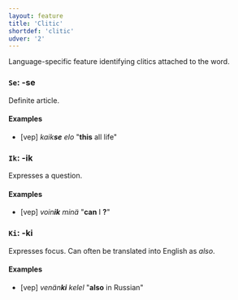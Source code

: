 ```yaml
---
layout: feature
title: 'Clitic'
shortdef: 'clitic'
udver: '2'
---
```


Language-specific feature identifying clitics attached to the word.

### <a name="Se">`Se`</a>: -se

Definite article.

#### Examples

* [vep] _kaik<b>se</b> elo_ "<b>this</b> all life"

### <a name="Ik">`Ik`</a>: -ik

Expresses a question.

#### Examples

* [vep] _voin<b>ik</b> minä_ "<b>can</b> I <b>?</b>"

### <a name="Ki">`Ki`</a>: -ki

Expresses focus. Can often be translated into English as *also*.

#### Examples

* [vep] _venän<b>ki</b> kelel_ "<b>also</b> in Russian"
<!-- Interlanguage links updated Ne 5. května 2024, 18:19:50 CEST -->
